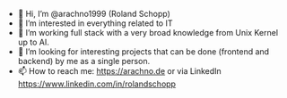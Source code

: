 - 👋 Hi, I’m @arachno1999 (Roland Schopp)
- 👀 I’m interested in everything related to IT
- 🌱 I’m working full stack with a very broad knowledge from Unix Kernel up to AI.
- 💞️ I’m looking for interesting projects that can be done (frontend and backend) by me as a single person.
- 📫 How to reach me: https://arachno.de or via LinkedIn https://www.linkedin.com/in/rolandschopp

<!---
arachno1999/arachno1999 is a ✨ special ✨ repository because its `README.md` (this file) appears on your GitHub profile.
You can click the Preview link to take a look at your changes.
--->
